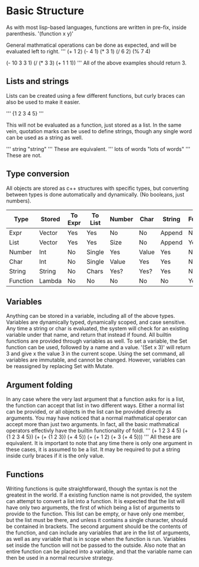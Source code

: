 # Basic Structure
As with most lisp-based languages, functions are written in pre-fix, inside parenthesis.
'(function x y)'

General mathmatical operations can be done as expected, and will be evaluated left to right.
'''
(+ 1 2)
(- 4 1)
(* 3 1)
(/ 6 2)
(% 7 4)

(- 10 3 3 1)
(/ (* 3 3) (+ 1 1 1))
'''
All of the above examples should return 3.

## Lists and strings
Lists can be created using a few different functions, but curly braces can also be used to make it easier.

'''
{1 2 3 4 5}
'''

This will not be evaluated as a function, just stored as a list.
In the same vein, quotation marks can be used to define strings, though any single word can be used as a string as well.

'''
string
"string"
'''
These are equivalent.
'''
lots of words
"lots of words"
'''
These are not.

## Type conversion
All objects are stored as c++ structures with specific types, but converting between types is done automatically and dynamically. (No booleans, just numbers).

Type 	|Stored	|To Expr|To List|Number |Char 	|String	|Function 	|
----	|----	|----	|----	|----	|----	|----	|----		|
Expr 	|Vector	|Yes	|Yes	|No 	|No 	|Append |No 		|
List 	|Vector	|Yes	|Yes	|Size	|No 	|Append |Yes		|
Number	|Int	|No 	|Single	|Yes 	|Value	|Yes	|No 		|
Char	|Int	|No 	|Single |Value	|Yes	|Yes	|No 		|
String 	|String |No 	|Chars	|Yes?	|Yes?	|Yes	|No 		|
Function|Lambda |No 	|No 	|No 	|No 	|No 	|Yes		|

## Variables
Anything can be stored in a variable, including all of the above types. Variables are dynamically typed, dynamically scoped, and case sensitive.
Any time a string or char is evaluated, the system will check for an existing variable under that name, and return that instead if found. All builtin functions are provided through variables as well.
To set a variable, the Set function can be used, followed by a name and a value. '(Set x 3)' will return 3 and give x the value 3 in the current scope. Using the set command, all variables are immutable, and cannot be changed. However, variables can be reassigned by replacing Set with Mutate.

## Argument folding
In any case where the very last argument that a function asks for is a list, the function can accept that list in two different ways. Either a normal list can be provided, or all objects in the list can be provided directly as arguments.
You may have noticed that a normal mathmatical operator can accept more than just two arguments. In fact, all the basic mathmatical operators effectivly have the builtin functionality of foldl.
'''
(+ 1 2 3 4 5)
(+ {1 2 3 4 5})
(+ (+ {1 2 3}) (+ 4 5))
(+ (+ 1 2) (+ 3 (+ 4 5)))
'''
All these are equivalent.
It is important to note that any time there is only one argument in these cases, it is assumed to be a list. It may be required to put a string inside curly braces if it is the only value.

## Functions
Writing functions is quite straightforward, though the syntax is not the greatest in the world. If a existing function name is not provided, the system can attempt to convert a list into a function.
It is expected that the list will have only two arguments, the first of which being a list of arguments to provide to the function. This list can be empty, or have only one member, but the list must be there, and unless it contains a single character, should be contained in brackets.
The second argument should be the contents of the function, and can include any variables that are in the list of arguments, as well as any variable that is in scope when the function is run. Variables set inside the function will not be passed to the outside.
Also note that an entire function can be placed into a variable, and that the variable name can then be used in a normal recursive strategy.